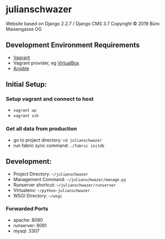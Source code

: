 julianschwazer
=======

Website based on Django 2.2.7 / Django CMS 3.7
Copyright &copy; 2019 Büro Maisengasse OG

Development Environment Requirements
---

- [Vagrant](https://www.vagrantup.com)
- Vagrant provider, eg [VirtualBox](https://www.virtualbox.org/wiki/Downloads)
- [Ansible](https://www.ansible.com)

Initial Setup:
---

### Setup vagrant and connect to host

- `vagrant up`
- `vagrant ssh`


### Get all data from production

- go to project directory: `cd julianschwazer`
- run fabric sync command: `./fabric initdb`


Development:
---

- Project Directory: `~/julianschwazer`
- Management Command: `~/julianschwazer/manage.py`
- Runserver shortcut: `~/julianschwazer/runserver`
- Virtualenv: `~/python-julianschwazer`
- WSGI Directory: `~/wsgi`

### Forwarded Ports

- apache: 8080
- runserver: 8081
- mysql: 3307
